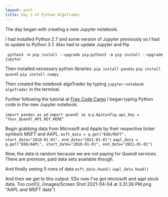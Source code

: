 ```yaml
---
layout: post
title: Day 2 of Python AlgoTrader
---
```


The day began with creating a new Jupyter notebook. 

I had installed Python 2.7 and some version of Jupyter previously so I had to update to Python 3.7. Also had to update Jupyter and Pip 

` python3 -m pip install --upgrade pip`
`python3 -m pip install --upgrade jupyter`

Then installed necessary python libraries.
`pip install pandas`
`pip install quandl`
`pip install numpy`


Then created the notebook algoTrader by typing `jupyter-notebook algoTrader` in the terminal.

Further following the tutorial at [Free Code Camp](https://www.freecodecamp.org/news/algorithmic-trading-in-python/) I began typing Python code in
the new Jupyter notebook.

`import pandas as pd`
`import quandl as q`
`q.ApiConfig.api_key = "Your_Quandl_API_KEY_HERE" `


Begin grabbing data from Microsoft and Apple by their respective ticker symbols MSFT and AAPL.
`msft_data = q.get("EOD/MSFT", start_date="2010-01-01", end_date="2021-01-01")`
`aapl_data = q.get("EOD/AAPL", start_date="2010-01-01", end_date="2021-01-01")`

Now, the data is random because we are not paying for Quandl services. There are premium, paid data sets available though. 

And finally seeing 5 rows of data
`msft_data.head()`
`aapl_data.head()`

And then we get to this output: 
![So now I've got microsoft and aapl stock data. Too cool!](../images/Screen Shot 2021-04-04 at 3.31.36 PM.png "AAPL and MSFT data")
